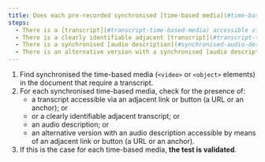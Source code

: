 ```yaml
---
title: Does each pre-recorded synchronised [time-based media](#time-based-media-audio-video-and-synchronised) meet, if necessary, one of these conditions (excluding special cases)?
steps:
  - There is a [transcript](#transcript-time-based-media) accessible via an [adjacent link or button](#adjacent-link-or-button).
  - There is a clearly identifiable adjacent [transcript](#transcript-time-based-media).
  - There is a synchronised [audio description](#synchronised-audio-description-time-based-media).
  - There is an alternative version with a synchronised [audio description](#synchronised-audio-description-time-based-media) accessible via an [adjacent link or button](#adjacent-link-or-button).
---
```


1. Find synchronised the time-based media (`<video>` or `<object>` elements) in the document that require a transcript.
2. For each synchronised time-based media, check for the presence of:
   - a transcript accessible via an adjacent link or button (a URL or an anchor); or
   - or a clearly identifiable adjacent transcript; or
   - an audio description; or
   - an alternative version with an audio description accessible by means of an adjacent link or button (a URL or an anchor).
3. If this is the case for each time-based media, **the test is validated**.
